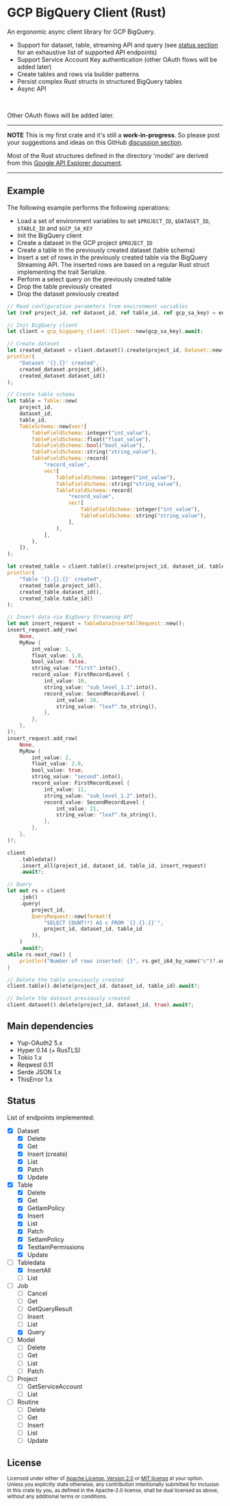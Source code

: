 GCP BigQuery Client (Rust)
==========================

An ergonomic async client library for GCP BigQuery.
* Support for dataset, table, streaming API and query (see [status section](#status) for an exhaustive list of supported API endpoints)
* Support Service Account Key authentication (other OAuth flows will be added later)
* Create tables and rows via builder patterns
* Persist complex Rust structs in structured BigQuery tables
* Async API

<br>

Other OAuth flows will be added later. 

---
**NOTE**
This is my first crate and it's still a **work-in-progress**. So please post your suggestions and ideas on this 
GitHub [discussion section](https://github.com/lquerel/gcp-bigquery-client/discussions).  

Most of the Rust structures defined in the directory 'model' are derived from this [Google API Explorer document](https://bigquery.googleapis.com/discovery/v1/apis/bigquery/v2/rest). 

---

## Example
The following example performs the following operations:
* Load a set of environment variables to set `$PROJECT_ID`, `$DATASET_ID`, `$TABLE_ID` and `$GCP_SA_KEY`
* Init the BigQuery client
* Create a dataset in the GCP project `$PROJECT_ID`
* Create a table in the previously created dataset (table schema)
* Insert a set of rows in the previously created table via the BigQuery Streaming API. The inserted 
rows are based on a regular Rust struct implementing the trait Serialize. 
* Perform a select query on the previously created table
* Drop the table previously created
* Drop the dataset previously created 

```rust
// Read configuration parameters from environment variables
let (ref project_id, ref dataset_id, ref table_id, ref gcp_sa_key) = env_vars();

// Init BigQuery client
let client = gcp_bigquery_client::Client::new(gcp_sa_key).await;

// Create dataset
let created_dataset = client.dataset().create(project_id, Dataset::new(dataset_id)).await?;
println!(
    "Dataset '{}.{}' created",
    created_dataset.project_id(),
    created_dataset.dataset_id()
);

// Create table schema
let table = Table::new(
    project_id,
    dataset_id,
    table_id,
    TableSchema::new(vec![
        TableFieldSchema::integer("int_value"),
        TableFieldSchema::float("float_value"),
        TableFieldSchema::bool("bool_value"),
        TableFieldSchema::string("string_value"),
        TableFieldSchema::record(
            "record_value",
            vec![
                TableFieldSchema::integer("int_value"),
                TableFieldSchema::string("string_value"),
                TableFieldSchema::record(
                    "record_value",
                    vec![
                        TableFieldSchema::integer("int_value"),
                        TableFieldSchema::string("string_value"),
                    ],
                ),
            ],
        ),
    ]),
);

let created_table = client.table().create(project_id, dataset_id, table).await?;
println!(
    "Table '{}.{}.{}' created",
    created_table.project_id(),
    created_table.dataset_id(),
    created_table.table_id()
);

// Insert data via BigQuery Streaming API
let mut insert_request = TableDataInsertAllRequest::new();
insert_request.add_row(
    None,
    MyRow {
        int_value: 1,
        float_value: 1.0,
        bool_value: false,
        string_value: "first".into(),
        record_value: FirstRecordLevel {
            int_value: 10,
            string_value: "sub_level_1.1".into(),
            record_value: SecondRecordLevel {
                int_value: 20,
                string_value: "leaf".to_string(),
            },
        },
    },
)?;
insert_request.add_row(
    None,
    MyRow {
        int_value: 2,
        float_value: 2.0,
        bool_value: true,
        string_value: "second".into(),
        record_value: FirstRecordLevel {
            int_value: 11,
            string_value: "sub_level_1.2".into(),
            record_value: SecondRecordLevel {
                int_value: 21,
                string_value: "leaf".to_string(),
            },
        },
    },
)?;

client
    .tabledata()
    .insert_all(project_id, dataset_id, table_id, insert_request)
    .await?;

// Query
let mut rs = client
    .job()
    .query(
        project_id,
        QueryRequest::new(format!(
            "SELECT COUNT(*) AS c FROM `{}.{}.{}`",
            project_id, dataset_id, table_id
        )),
    )
    .await?;
while rs.next_row() {
    println!("Number of rows inserted: {}", rs.get_i64_by_name("c")?.unwrap());
}

// Delete the table previously created
client.table().delete(project_id, dataset_id, table_id).await?;

// Delete the dataset previously created
client.dataset().delete(project_id, dataset_id, true).await?;
```

## Main dependencies
* Yup-OAuth2 5.x
* Hyper 0.14 (+ RusTLS)
* Tokio 1.x
* Reqwest 0.11
* Serde JSON 1.x
* ThisError 1.x

## Status
List of endpoints implemented:
- [X] Dataset
  - [X] Delete
  - [X] Get
  - [X] Insert (create)
  - [X] List
  - [X] Patch
  - [X] Update
- [X] Table
  - [X] Delete
  - [X] Get
  - [X] GetIamPolicy
  - [X] Insert
  - [X] List
  - [X] Patch
  - [X] SetIamPolicy
  - [X] TestIamPermissions
  - [X] Update
- [ ] Tabledata 
  - [X] InsertAll
  - [ ] List
- [ ] Job
  - [ ] Cancel
  - [ ] Get
  - [ ] GetQueryResult
  - [ ] Insert
  - [ ] List
  - [X] Query 
- [ ] Model
  - [ ] Delete
  - [ ] Get
  - [ ] List
  - [ ] Patch
- [ ] Project
  - [ ] GetServiceAccount
  - [ ] List 
- [ ] Routine  
  - [ ] Delete
  - [ ] Get
  - [ ] Insert
  - [ ] List
  - [ ] Update

## License

<sup>
Licensed under either of <a href="LICENSE-APACHE">Apache License, Version
2.0</a> or <a href="LICENSE-MIT">MIT license</a> at your option.
</sup>

<br>

<sub>
Unless you explicitly state otherwise, any contribution intentionally submitted
for inclusion in this crate by you, as defined in the Apache-2.0 license, shall
be dual licensed as above, without any additional terms or conditions.
</sub>